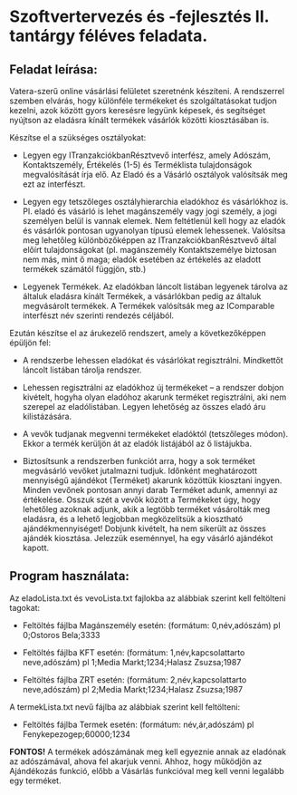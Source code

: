 # Szoftvertervezés és -fejlesztés II. tantárgy féléves feladata.

## Feladat leírása:

Vatera-szerű online vásárlási felületet szeretnénk készíteni. A rendszerrel szemben elvárás, hogy
különféle termékeket és szolgáltatásokat tudjon kezelni, azok között gyors keresésre legyünk
képesek, és segítséget nyújtson az eladásra kínált termékek vásárlók közötti kiosztásában is.
	
Készítse el a szükséges osztályokat:
	
 - Legyen egy ITranzakciókbanRésztvevő interfész, amely Adószám, Kontaktszemély, Értékelés
   (1-5) és Terméklista tulajdonságok megvalósítását írja elő. Az Eladó és a Vásárló osztályok
   valósítsák meg ezt az interfészt.
		
 - Legyen egy tetszőleges osztályhierarchia eladókhoz és vásárlókhoz is. Pl. eladó és vásárló is
   lehet magánszemély vagy jogi személy, a jogi személyen belül is vannak elemek. Nem
   feltétlenül kell hogy az eladók és vásárlók pontosan ugyanolyan típusú elemek lehessenek.
   Valósítsa meg lehetőleg különbözőképpen az ITranzakciókbanRésztvevő által előírt
   tulajdonságokat (pl. magánszemély Kontaktszemélye biztosan nem más, mint ő maga; eladók
   esetében az értékelés az eladott termékek számától függjön, stb.)
		
 - Legyenek Termékek. Az eladókban láncolt listában legyenek tárolva az általuk eladásra kínált
   Termékek, a vásárlókban pedig az általuk megvásárolt termékek. A Termékek valósítsák meg
   az IComparable interfészt név szerinti rendezés céljából.
		
Ezután készítse el az árukezelő rendszert, amely a következőképpen épüljön fel:
		
 - A rendszerbe lehessen eladókat és vásárlókat regisztrálni. Mindkettőt láncolt listában tárolja
   rendszer.
		
 - Lehessen regisztrálni az eladókhoz új termékeket – a rendszer dobjon kivételt, hogyha olyan
   eladóhoz akarunk terméket regisztrálni, aki nem szerepel az eladólistában. Legyen lehetőség
   az összes eladó áru kilistázására.
		
 - A vevők tudjanak megvenni termékeket eladóktól (tetszőleges módon). Ekkor a termék
   kerüljön át az eladók listájából az ő listájukba.
		
 - Biztosítsunk a rendszerben funkciót arra, hogy a sok terméket megvásárló vevőket jutalmazni
   tudjuk. Időnként meghatározott mennyiségű ajándékot (Terméket) akarunk közöttük
   kiosztani ingyen. Minden vevőnek pontosan annyi darab Terméket adunk, amennyi az
   értékelése. Osszuk szét a vevők között a Termékeket úgy, hogy lehetőleg azoknak adjunk,
   akik a legtöbb terméket vásárolták meg eladásra, és a lehető legjobban megközelítsük a
   kiosztható ajándékmennyiséget! Dobjunk kivételt, ha nem sikerült az összes ajándék
   kiosztása. Jelezzük eseménnyel, ha egy vásárló ajándékot kapott. 

## Program használata:

Az eladoLista.txt és vevoLista.txt fajlokba az alábbiak szerint kell feltölteni tagokat:

 - Feltöltés fájlba Magánszemély esetén: (formátum: 0,név,adószám)
   pl      0;Ostoros Bela;3333

 - Feltöltés fájlba KFT esetén: (formátum: 1,név,kapcsolattarto neve,adószám)
   pl      1;Media Markt;1234;Halasz Zsuzsa;1987

 - Feltöltés fájlba ZRT esetén: (formátum: 2,név,kapcsolattarto neve,adószám)
   pl      2;Media Markt;1234;Halasz Zsuzsa;1987

A termekLista.txt nevű fájlba az alábbiak szerint kell feltölteni:

 - Feltöltés fájlba Termek esetén: (formátum: név,ár,adószám)
   pl      Fenykepezogep;60000;1234

**FONTOS!** 
A termékek adószámának meg kell egyeznie annak az eladónak az adószámával, ahova fel akarjuk venni.
Ahhoz, hogy működjön az Ajándékozás funkció, előbb a Vásárlás funkcióval meg kell venni legalább egy terméket.